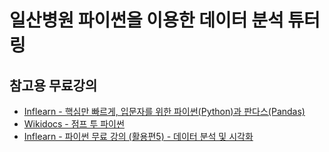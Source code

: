 # 일산병원 파이썬을 이용한 데이터 분석 튜터링

## 참고용 무료강의

- [Inflearn - 핵심만 빠르게, 입문자를 위한 파이썬(Python)과 판다스(Pandas)](https://www.inflearn.com/course/%ED%95%B5%EC%8B%AC-%EC%9E%85%EB%AC%B8%EC%9E%90-%ED%8C%8C%EC%9D%B4%EC%8D%AC-%ED%8C%90%EB%8B%A4%EC%8A%A4/dashboard)
- [Wikidocs - 점프 투 파이썬](https://wikidocs.net/book/1)
- [Inflearn - 파이썬 무료 강의 (활용편5) - 데이터 분석 및 시각화](https://www.inflearn.com/course/%EB%82%98%EB%8F%84%EC%BD%94%EB%94%A9-%EB%8D%B0%EC%9D%B4%ED%84%B0%EB%B6%84%EC%84%9D-%EC%8B%9C%EA%B0%81%ED%99%94)